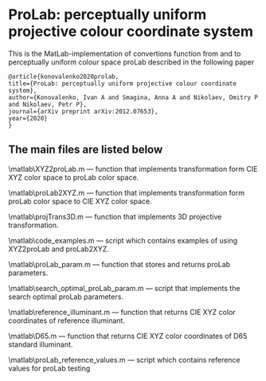 # ProLab: perceptually uniform projective colour coordinate system

This is the MatLab-implementation of convertions function from and to perceptually uniform colour space proLab
described in the following paper

    @article{konovalenko2020prolab,
    title={ProLab: perceptually uniform projective colour coordinate system},
    author={Konovalenko, Ivan A and Smagina, Anna A and Nikolaev, Dmitry P and Nikolaev, Petr P},
    journal={arXiv preprint arXiv:2012.07653},
    year={2020}
    }

## The main files are listed below

\matlab\XYZ2proLab.m — function that implements transformation form CIE XYZ color space to proLab color space.

\matlab\proLab2XYZ.m — function that implements transformation form proLab color space to CIE XYZ color space.

\matlab\projTrans3D.m — function that implements 3D projective transformation.

\matlab\code_examples.m — script which contains examples of using XYZ2proLab and proLab2XYZ.

\matlab\proLab_param.m — function that stores and returns proLab parameters.

\matlab\search_optimal_proLab_param.m — script that implements the search optimal proLab parameters.

\matlab\reference_illuminant.m — function that returns CIE XYZ color coordinates of reference illuminant.

\matlab\D65.m — function that returns CIE XYZ color coordinates of D65 standard illuminant.

\matlab\proLab_reference_values.m — script which contains reference values for proLab testing
